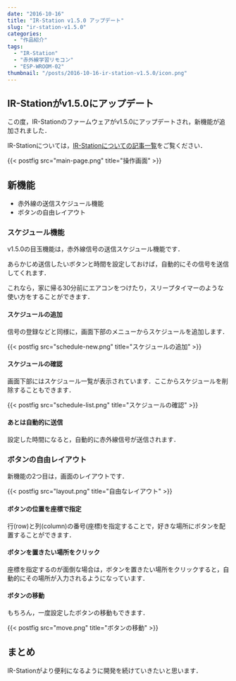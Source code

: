 ```yaml
---
date: "2016-10-16"
title: "IR-Station v1.5.0 アップデート"
slug: "ir-station-v1.5.0"
categories:
  - "作品紹介"
tags:
  - "IR-Station"
  - "赤外線学習リモコン"
  - "ESP-WROOM-02"
thumbnail: "/posts/2016-10-16-ir-station-v1.5.0/icon.png"
---
```


## IR-Stationがv1.5.0にアップデート

この度，IR-Stationのファームウェアがv1.5.0にアップデートされ，新機能が追加されました．

IR-Stationについては，[IR-Stationについての記事一覧](/tags/#tag-index-IR-Station)をご覧ください．

<!--more-->

{{< postfig src="main-page.png" title="操作画面" >}}

## 新機能

  * 赤外線の送信スケジュール機能
  * ボタンの自由レイアウト

### スケジュール機能

v1.5.0の目玉機能は，赤外線信号の送信スケジュール機能です．

あらかじめ送信したいボタンと時間を設定しておけば，自動的にその信号を送信してくれます．

これなら，家に帰る30分前にエアコンをつけたり，スリープタイマーのような使い方をすることができます．

#### スケジュールの追加

信号の登録などと同様に，画面下部のメニューからスケジュールを追加します．

{{< postfig src="schedule-new.png" title="スケジュールの追加" >}}

#### スケジュールの確認

画面下部にはスケジュール一覧が表示されています．ここからスケジュールを削除することもできます．

{{< postfig src="schedule-list.png" title="スケジュールの確認" >}}

#### あとは自動的に送信

設定した時間になると，自動的に赤外線信号が送信されます．

### ボタンの自由レイアウト

新機能の2つ目は，画面のレイアウトです．

{{< postfig src="layout.png" title="自由なレイアウト" >}}

#### ボタンの位置を座標で指定

行(row)と列(column)の番号(座標)を指定することで，好きな場所にボタンを配置することができます．

#### ボタンを置きたい場所をクリック

座標を指定するのが面倒な場合は，ボタンを置きたい場所をクリックすると，自動的にその場所が入力されるようになっています．

#### ボタンの移動

もちろん，一度設定したボタンの移動もできます．

{{< postfig src="move.png" title="ボタンの移動" >}}

## まとめ

IR-Stationがより便利になるように開発を続けていきたいと思います．
